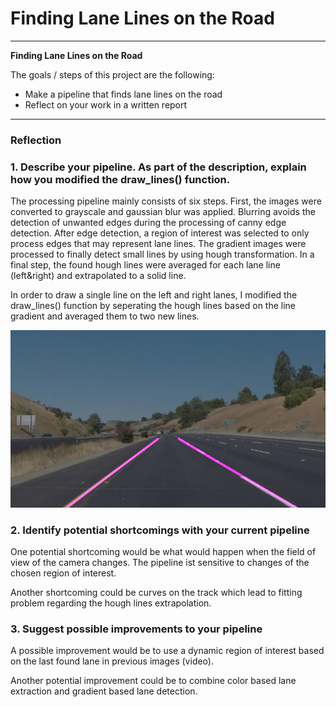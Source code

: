 # **Finding Lane Lines on the Road** 

---

**Finding Lane Lines on the Road**

The goals / steps of this project are the following:
* Make a pipeline that finds lane lines on the road
* Reflect on your work in a written report


[//]: # (Image References)

[image1]: ./test_images_output/solidYellowCurve2.jpg "Detected lanes merged with original image"


---

### Reflection

### 1. Describe your pipeline. As part of the description, explain how you modified the draw_lines() function.

The processing pipeline mainly consists of six steps. First,  the images were converted to grayscale and gaussian blur was applied.
Blurring avoids the detection of unwanted edges during the processing of canny edge detection. 
After edge detection, a region of interest was selected to only process edges that may represent lane lines.
The gradient images were processed to finally detect small lines by using hough transformation.
In a final step, the found hough lines were averaged for each lane line (left&right) and extrapolated to a solid line.

In order to draw a single line on the left and right lanes, I modified the draw_lines() function by seperating the hough lines based
on the line gradient and averaged them to two new lines.
 

![alt text][image1]
### 2. Identify potential shortcomings with your current pipeline


One potential shortcoming would be what would happen when the field of view of the camera changes. The pipeline ist sensitive 
to changes of the chosen region of interest. 

Another shortcoming could be curves on the track which lead to fitting problem regarding the hough lines extrapolation.


### 3. Suggest possible improvements to your pipeline

A possible improvement would be to use a dynamic region of interest based on the last found lane in previous images (video).

Another potential improvement could be to combine color based lane extraction and gradient based lane detection.
